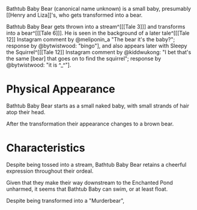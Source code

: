 Bathtub Baby Bear (canonical name unknown) is a small baby, presumably [[Henry and Liza]]'s, who gets transformed into a bear.

Bathtub Baby Bear gets thrown into a stream^[[[Tale 3]]] and transforms into a bear^[[[Tale 6]]]. He is seen in the background of a later tale^[[[Tale 12]] Instagram comment by @meliponin_a "The bear it's the baby?"; response by @bytwistwood: "bingo"], and also appears later with Sleepy the Squirrel^[[[Tale 12]] Instagram comment by @kiddwukong: "I bet that's the same [bear] that goes on to find the squirrel"; response by @bytwistwood: "it is ^_^"].

# Physical Appearance
Bathtub Baby Bear starts as a small naked baby, with small strands of hair atop their head.

After the transformation their appearance changes to a brown bear.

# Characteristics
Despite being tossed into a stream, Bathtub Baby Bear retains a cheerful expression throughout their ordeal.

Given that they make their way downstream to the Enchanted Pond unharmed, it seems that Bathtub Baby can swim, or at least float.

Despite being transformed into a "Murderbear", 
